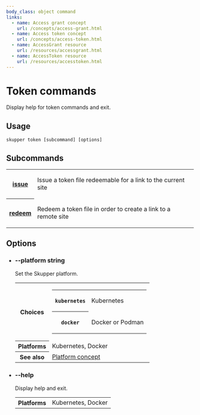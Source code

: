 ```yaml
---
body_class: object command
links:
  - name: Access grant concept
    url: /concepts/access-grant.html
  - name: Access token concept
    url: /concepts/access-token.html
  - name: AccessGrant resource
    url: /resources/accessgrant.html
  - name: AccessToken resource
    url: /resources/accesstoken.html
---
```


# Token commands

<section>

Display help for token commands and exit.

</section>

<section>

## Usage

~~~ shell
skupper token [subcommand] [options]
~~~

</section>

<section>

## Subcommands

<table class="objects">
<tr><th><a href="issue.html">issue</a></th><td><p>Issue a token file redeemable for a link to the current site</p>
</td></tr>
<tr><th><a href="redeem.html">redeem</a></th><td><p>Redeem a token file in order to create a link to a remote site</p>
</td></tr>
</table>

</section>

<section>

## Options

- <h3 id="platform">--platform <span class="attribute-info">string</span></h3>

  Set the Skupper platform.

  <table class="fields"><tr><th>Choices</th><td><table class="choices"><tr><th><code>kubernetes</code></th><td><p>Kubernetes</p>
  </td></tr><tr><th><code>docker</code></th><td><p>Docker or Podman</p>
  </td></tr></table></td><tr><th>Platforms</th><td>Kubernetes, Docker</td><tr><th>See also</th><td><a href="/concepts/platform.html">Platform concept</a></td></table>

- <h3 id="help">--help <span class="attribute-info"></span></h3>

  Display help and exit.

  <table class="fields"><tr><th>Platforms</th><td>Kubernetes, Docker</td></table>

</section>
